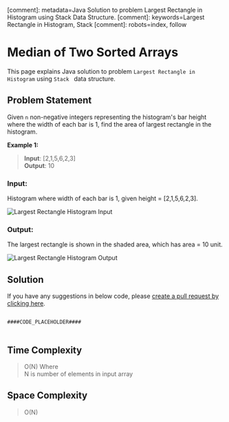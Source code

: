 [comment]: metadata=Java Solution to problem Largest Rectangle in Histogram using Stack Data Structure.
[comment]: keywords=Largest Rectangle in Histogram, Stack
[comment]: robots=index, follow


<h1>Median of Two Sorted Arrays</h1>
<p>
This page explains Java solution to problem <code class="inline">Largest Rectangle in Histogram</code> using <code class="inline">Stack </code> data structure.
</p>


<h2 class="heading">Problem Statement</h2>
<p>
Given <code class="inline">n</code> non-negative integers representing the histogram's bar height where the width of each bar is 1, find the area of largest rectangle in the histogram.
</p>


<b>Example 1:</b>
<blockquote>
<p>
<b>Input</b>: [2,1,5,6,2,3] <br/>
<b>Output</b>: 10 <br/>
</p>
</blockquote>


<h3 class="heading">Input:</h3>
<p>
Histogram where width of each bar is 1, given height = [2,1,5,6,2,3].
</p>
<img src="####BASEURL####largest-rectangle-in-histogram/histogram-1.jpg" alt="Largest Rectangle Histogram Input" />

<h3>Output:</h3>
<p>
The largest rectangle is shown in the shaded area, which has area = 10 unit.
</p>
<img src="####BASEURL####largest-rectangle-in-histogram/histogram-2.jpg" alt="Largest Rectangle Histogram Output" />


<h2 class="heading">Solution</h2>
If you have any suggestions in below code, please <a href="####LINK_PLACEHOLDER####" target="_blank" rel="noopener noreferrer" class="absolute">create a pull request by clicking here</a>.
<pre>
<code class="language-java">
####CODE_PLACEHOLDER####
</code>
</pre>


<h2 class="heading">Time Complexity</h2>
<blockquote>
<p>
O(N) Where <br />
N is number of elements in input array
</p>
</blockquote>


<h2 class="heading">Space Complexity</h2>
<blockquote>
<p>
O(N)
</p>
</blockquote>